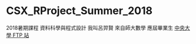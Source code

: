 # CSX_RProject_Summer_2018
2018暑期課程 資料科學與程式設計
我叫呂羿賢 來自師大數學 應屆畢業生
<a href="ftp://ftp.ncu.edu.tw">中央大學 FTP 站</a>
